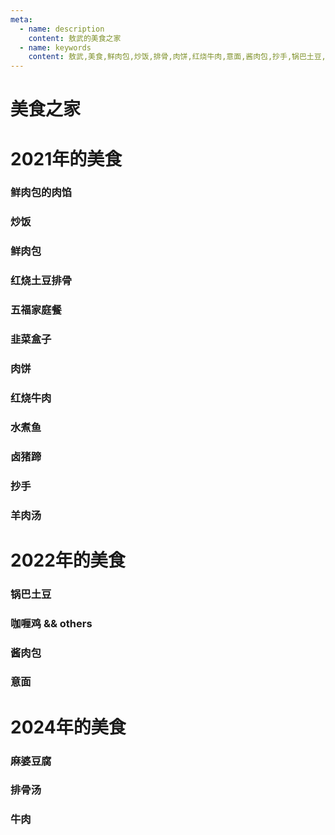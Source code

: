 ```yaml
---
meta:
  - name: description
    content: 敖武的美食之家
  - name: keywords
    content: 敖武,美食,鲜肉包,炒饭,排骨,肉饼,红烧牛肉,意面,酱肉包,抄手,锅巴土豆,水煮肉,猪蹄儿
---
```

# 美食之家

# 2021年的美食

### 鲜肉包的肉馅
<ImgView title="鲜肉包的肉馅" url="https://1.z.wiki/images/20211115/b5eedd312dd14327bd8bbe5b3731dfd5.png" />

### 炒饭
<ImgView title="炒饭" url="https://2.z.wiki/images/20211115/349a8c4c0b2943348dcc1889894edd63.png" />

### 鲜肉包
<ImgView title="鲜肉包" url="https://4.z.wiki/images/20211115/3603e6bf0d5f4b00b0f91907b88f4878.png" />

<ImgView title="鲜肉包" url="https://1.z.wiki/images/20211115/8c91d102052e4d2280e64ffe0b8b13fc.png" />


<ImgView title="鲜肉包" url="https://4.z.wiki/images/20211115/f6e53308df394601814a80bfa083f863.png" />

### 红烧土豆排骨 
<ImgView title="红烧土豆排骨" url="https://8.z.wiki/images/20220527/7465e0686155470a8c36859548774d5f.png?x-oss-process=image/resize,w_800/quality,q_80" />

### 五福家庭餐
<ImgView title="五福家庭餐" url="https://2.z.wiki/images/20220527/b55d1426a130495a803c41b34cbac356.png?x-oss-process=image/resize,w_800/quality,q_80" />


### 韭菜盒子
<ImgView title="韭菜盒子" url="https://4.z.wiki/images/20211115/feec2a95768240db9af62e61f9126806.png" />

### 肉饼
<ImgView title="肉饼" url="https://1.z.wiki/images/20220527/eccb310476634de6900a61d3dda3a77e.png?x-oss-process=image/resize,w_800/quality,q_80" />

### 红烧牛肉
<ImgView title="红烧牛肉" url="https://4.z.wiki/images/20220525/e15842ad0ef442c3bef0137ca8f2663f.png" />

<ImgView title="红烧牛肉" url="https://4.z.wiki/images/20220525/1d1da3e67ffb44f08891071581dd61fb.png" />

### 水煮鱼
<ImgView title="水煮鱼" url="https://2.z.wiki/images/20220527/f8f65a0485814e31999f01aa8e3357cb.png?x-oss-process=image/resize,w_800/quality,q_80" />


<ImgView title="水煮鱼" url="https://2.z.wiki/images/20211115/737a463fd47f4cde9980137cfe5e2e21.png" />


<ImgView title="水煮鱼" url="https://2.z.wiki/images/20211115/4743a5bc7a0f4442afcd08f8e81ac847.png" />

### 卤猪蹄
<ImgView title="卤猪蹄" url="https://4.z.wiki/images/20211115/0a8c4079982544b6964a5cf7b9d39476.png" />

### 抄手
<ImgView title="抄手" url="https://1.z.wiki/images/20211115/e52d6f60fff24f3fa7b1f26922786fe9.png" />

### 羊肉汤
<ImgView title="羊肉汤" url="https://1.z.wiki/images/20211115/648bf09933cc428f817fa06bba8fcf34.png" />


# 2022年的美食

### 锅巴土豆
<ImgView title="锅巴土豆" url="https://1.z.wiki/images/20220213/3b6e7d8755684b5ab8c63bc45854d73a.png" />

### 咖喱鸡 && others
<ImgView title="咖喱鸡 && others" url="https://1.z.wiki/images/20220213/42a981907a6744c38155dc5357b31cc2.png" />

### 酱肉包
<ImgView title="酱肉包" url="https://4.z.wiki/images/20220213/eef59dfcbe32498faa3d4ae3860f50fa.png" />

<ImgView title="酱肉包" url="https://2.z.wiki/images/20220213/e70995bb005549c2b1797eaec13a7191.png" />

### 意面

<ImgView title="意面" url="https://9.z.wiki/images/20220219/e509255f14384acc81f72576d69821e5.png" />

# 2024年的美食

### 麻婆豆腐

<ImgView title="麻婆豆腐" url="https://cdn.z.wiki/autoupload/20241117/t62D/3072X4096/IMG20241117114838.jpg" />

### 排骨汤

<ImgView title="排骨汤" url="https://cdn.z.wiki/autoupload/20241117/hrZk/4096X3072/IMG20241117114807.jpg" />

### 牛肉

<ImgView title="牛肉" url="https://cdn.z.wiki/autoupload/20241117/XDus/3072X4096/IMG20241117114826.jpg" />
